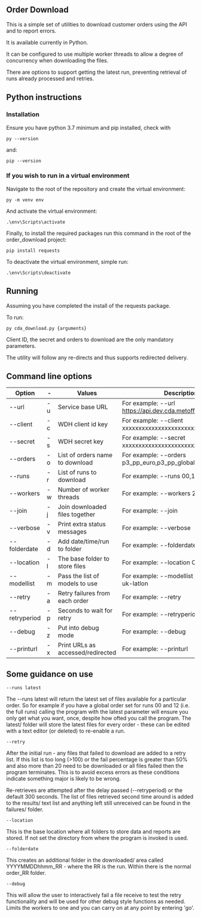 ## Order Download

This is a simple set of utilities to download customer orders using the API and to report errors.

It is available currently in Python.

It can be configured to use multiple worker threads to allow a degree of concurrency when downloading the files.

There are options to support getting the latest run, preventing retrieval of runs already processed and retries.

## Python instructions

### Installation

Ensure you have python 3.7 minimum and pip installed, check with
```
py --version
```
and:

```
pip --version
```

### If you wish to run in a virtual environment

Navigate to the root of the repository and create the virtual environment:
```
py -m venv env
```
And activate the virtual environment:

```
.\env\Scripts\activate
```

Finally, to install the required packages run this command in the root of the order_download project:
```
pip install requests
```

To deactivate the virtual environment, simple run:
```
.\env\Scripts\deactivate
```

## Running

Assuming you have completed the install of the requests package.

To run:
```
py cda_download.py {arguments}
```
Client ID, the secret and orders to download are the only mandatory parameters.

The utility will follow any re-directs and thus supports redirected delivery.

## Command line options

| Option           | - | Values                           | Description                                                    | Default |
| ---------------- | - |--------------------------------- | ---------------------------------------------------------------|-------- |
| --url            | -u| Service base URL                 | For example: --url https://api.dev.cda.metoffice.cloud/1.0.0   |         |  
| --client         | -c| WDH client id key                 | For example: --client xxxxxxxxxxxxxxxxxxxxxxxxxxxxxxxxxxxx    |         |  
| --secret         | -s| WDH secret key                    | For example: --secret xxxxxxxxxxxxxxxxxxxxxxxxxxxxxxxxxxxx    |         |  
| --orders         | -o| List of orders name to download  | For example: --orders p3_pp_euro,p3_pp_global                  |         |  
| --runs           | -r| List of runs to download         | For example: --runs 00,12 or latest                            | 0,6,12,18 |  
| --workers        | -w| Number of worker threads         | For example: --workers 2                                       | 4       |  
| --join           | -j| Join downloaded files together   | For example: --join                                            | False   | 
| --verbose        | -v| Print extra status messages      | For example: --verbose                                         | False   | 
| --folderdate     | -d| Add date/time/run to folder      | For example: --folderdate                                      | False   | 
| --location       | -l| The base folder to store files   | For example: --location C:\Data                                |         | 
| --modellist      | -m| Pass the list of models to use   | For example: --modellist mo-global,m-uk-latlon                 |         | 
| --retry          | -a| Retry failures from each order   | For example: --retry                                           | False   | 
| --retryperiod    | -p| Seconds to wait for retry        | For example: --retryperiod 30                                  | 300     | 
| --debug          | -z| Put into debug mode              | For example: --debug                                           | False   | 
| --printurl       | -x| Print URLs as accessed/redirected | For example: --printurl                                       | False   | 


## Some guidance on use

```
--runs latest
```

The --runs latest will return the latest set of files available for a particular order.  So for example if you have a global order set for runs 00 and 12 (i.e. the full runs) calling the program with the latest parameter will ensure you only get what you want, once, despite how ofted you call the program.  The latest/ folder will store the latest files for every order - these can be edited with a text editor (or deleted) to re-enable a run.

```
--retry
```

After the initial run - any files that failed to download are added to a retry list.  If this list is too long (>100) or the fail percentage is greater than 50% and also more than 20 need to be downloaded or all files failed then the program terminates.  This is to avoid excess errors as these conditions indicate something major is likely to be wrong.

Re-retrieves are attempted after the delay passed (--retryperiod) or the default 300 seconds.  The list of files retrieved second time around is added to the results/ text list and anything left still unreceived can be found in the failures/ folder.


```
--location
```

This is the base location where all folders to store data and reports are stored.  If not set the directory from where the program is invoked is used.


```
--folderdate
```

This creates an additional folder in the downloaded/ area called YYYYMMDDhhmm_RR - where the RR is the run.  Within there is the normal order_RR folder.

```
--debug
```
 
This will allow the user to interactively fail a file receive to test the retry functionality and will be used for other debug style functions as needed. 
Limits the workers to one and you can carry on at any point by entering 'go'.
